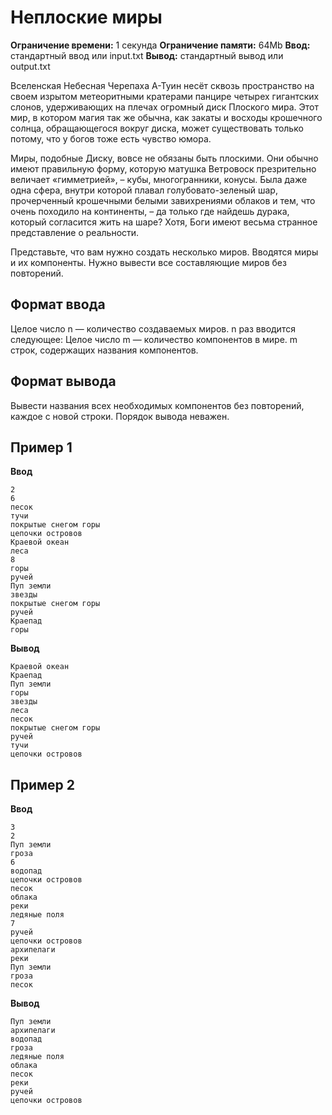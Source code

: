 # Неплоские миры

**Ограничение времени:** 1 секунда
**Ограничение памяти:** 64Mb
**Ввод:** стандартный ввод или input.txt
**Вывод:** стандартный вывод или output.txt

Вселенская Небесная Черепаха А-Туин несёт сквозь пространство на своем изрытом метеоритными кратерами панцире четырех гигантских слонов, удерживающих на плечах огромный диск Плоского мира. Этот мир, в котором магия так же обычна, как закаты и восходы крошечного солнца, обращающегося вокруг диска, может существовать только потому, что у богов тоже есть чувство юмора.

Миры, подобные Диску, вовсе не обязаны быть плоскими. Они обычно имеют правильную форму, которую матушка Ветровоск презрительно величает «гимметрией», – кубы, многогранники, конусы. Была даже одна сфера, внутри которой плавал голубовато-зеленый шар, прочерченный крошечными белыми завихрениями облаков и тем, что очень походило на континенты, – да только где найдешь дурака, который согласится жить на шаре? Хотя, Боги имеют весьма странное представление о реальности.

Представьте, что вам нужно создать несколько миров. Вводятся миры и их компоненты. Нужно вывести все составляющие миров без повторений.

## Формат ввода

Целое число n — количество создаваемых миров.
n раз вводится следующее:
Целое число m — количество компонентов в мире.
m строк, содержащих названия компонентов.

## Формат вывода

Вывести названия всех необходимых компонентов без повторений, каждое с новой строки. Порядок вывода неважен.

## Пример 1

**Ввод**
```
2
6
песок
тучи
покрытые снегом горы
цепочки островов
Краевой океан
леса
8
горы
ручей
Пуп земли
звезды
покрытые снегом горы
ручей
Краепад
горы
```

**Вывод**
```
Краевой океан
Краепад
Пуп земли
горы
звезды
леса
песок
покрытые снегом горы
ручей
тучи
цепочки островов
```

## Пример 2

**Ввод**
```
3
2
Пуп земли
гроза
6
водопад
цепочки островов
песок
облака
реки
ледяные поля
7
ручей
цепочки островов
архипелаги
реки
Пуп земли
гроза
песок
```

**Вывод**
```
Пуп земли
архипелаги
водопад
гроза
ледяные поля
облака
песок
реки
ручей
цепочки островов